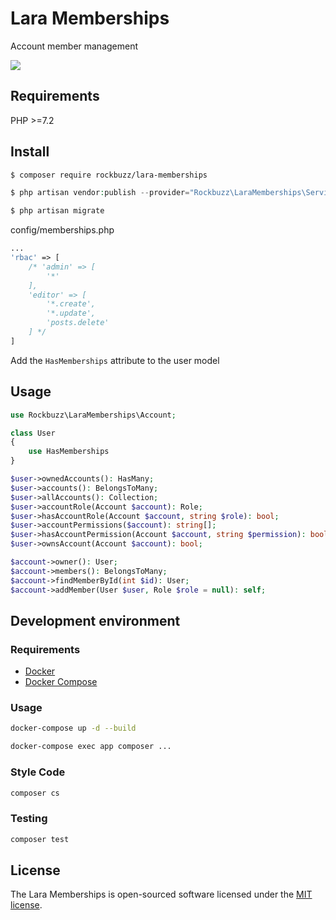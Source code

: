 # Lara Memberships

Account member management

<p><img src="https://github.com/rockbuzz/lara-memberships/workflows/Main/badge.svg"/></p>

## Requirements

PHP >=7.2

## Install

```bash
$ composer require rockbuzz/lara-memberships
```

```php
$ php artisan vendor:publish --provider="Rockbuzz\LaraMemberships\ServiceProvider"
```

```php
$ php artisan migrate
```

config/memberships.php
```php
...
'rbac' => [
    /* 'admin' => [
        '*'
    ],
    'editor' => [
        '*.create',
        '*.update',
        'posts.delete'
    ] */
]
```

Add the `HasMemberships` attribute to the user model

## Usage

```php
use Rockbuzz\LaraMemberships\Account;

class User
{
    use HasMemberships
}
```

```php
$user->ownedAccounts(): HasMany;
$user->accounts(): BelongsToMany;
$user->allAccounts(): Collection;
$user->accountRole(Account $account): Role;
$user->hasAccountRole(Account $account, string $role): bool;
$user->accountPermissions($account): string[];
$user->hasAccountPermission(Account $account, string $permission): bool;
$user->ownsAccount(Account $account): bool;
```

```php
$account->owner(): User;
$account->members(): BelongsToMany;
$account->findMemberById(int $id): User;
$account->addMember(User $user, Role $role = null): self;
```

## Development environment

### Requirements
* [Docker](https://docs.docker.com/get-docker/)
* [Docker Compose](https://docs.docker.com/compose/install/)

### Usage
```bash
docker-compose up -d --build
```

```bash
docker-compose exec app composer ...
```
### Style Code

``` bash
composer cs
```
### Testing

``` bash
composer test
```

## License

The Lara Memberships is open-sourced software licensed under the [MIT license](https://opensource.org/licenses/MIT).